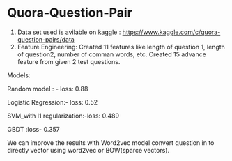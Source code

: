 # Quora-Question-Pair
1. Data set used is avilable on kaggle : https://www.kaggle.com/c/quora-question-pairs/data
2. Feature Engineering: 
Created 11 features like length of question 1, length of question2, number of comman words, etc.
Created 15 advance feature from given 2 test questions.




Models: 

Random model : - loss: 0.88

Logistic Regression:- loss: 0.52

SVM_with l1 regularization:-loss: 0.489

GBDT :loss- 0.357

We can improve the results with Word2vec model convert question in to directly vector using word2vec or BOW(sparce vectors).

